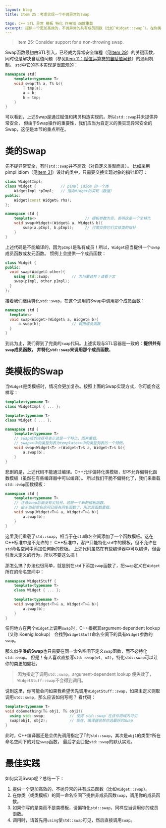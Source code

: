 ```yaml
---
layout: blog
title: Item 25：考虑实现一个不抛异常的swap

tags: C++ STL 异常 模板 特化 作用域 函数重载 
excerpt: 提供一个更加高效的，不抛异常的共有成员函数（比如`Widget::swap`）。在你类（或类模板）的同一命名空间下提供非成员函数`swap`，调用你的成员函数。如果你写的是类而不是类模板，请偏特化`std::swap`，同样应当调用你的成员函数。调用时，请首先用`using`使`std::swap`可见，然后直接调用`swap`。 
---
```


> Item 25: Consider support for a non-throwing swap.

Swap函数最初由STL引入，已经成为异常安全编程（见[Item 29][item29]）的关键函数，
同时也是解决自赋值问题（参见[Item 11：赋值运算符的自赋值问题][item11]）的通用机制。
`std`中它的基本实现是很直观的：

```cpp
namespace std{
    template<typename T>
    void swap(T& a, T& b){
        T tmp(a);
        a = b;
        b = tmp;
    }
}
```

可以看到，上述Swap是通过赋值和拷贝构造实现的。所以`std::swap`并未提供异常安全，
但由于Swap操作的重要性，我们应当为自定义的类实现异常安全的Swap，这便是本节的重点所在。

<!--more-->

# 类的Swap

先不提异常安全，有时`std::swap`并不高效（对自定义类型而言）。
比如采用 pimpl idiom（见[Item 31][item31]）设计的类中，只需要交换实现对象的指针即可：

```cpp
class WidgetImpl;
class Widget {           // pimpl idiom 的一个类
    WidgetImpl *pImpl;   // 指向Widget的实现（数据）        
public:
    Widget(const Widget& rhs);
}; 

namespace std {
    template<>                      // 模板参数为空，表明这是一个全特化
    void swap<Widget>(Widget& a, Widget& b){   
        swap(a.pImpl, b.pImpl);     // 只需交换它们实体类的指针 
    }
}
```

上述代码是不能编译的，因为`pImpl`是私有成员！所以，`Widget`应当提供一个`swap`成员函数或友元函数。
惯例上会提供一个成员函数：

```cpp
class Widget {
public:       
  void swap(Widget& other){
    using std::swap;          // 为何要这样？请看下文
    swap(pImpl, other.pImpl);
  }
};
```

接着我们继续特化`std::swap`，在这个通用的Swap中调用那个成员函数：

```cpp
namespace std {
  template<>
  void swap<Widget>(Widget& a, Widget& b){
      a.swap(b);              // 调用成员函数
  }
}
```

到此为止，我们得到了完美的`swap`代码。上述实现与STL容器是一致的：**提供共有`swap`成员函数，
并特化`std::swap`来调用那个成员函数**。

# 类模板的Swap

当`Widget`是类模板时，情况会更加复杂。按照上面的Swap实现方式，你可能会这样写：

```cpp
template<typename T>
class WidgetImpl { ... };

template<typename T>
class Widget { ... };

namespace std {
    template<typename T>
    // swap后的尖括号表示这是一个特化，而非重载。
    // swap<>中的类型列表为template<>中的类型列表的一个特例。
    void swap<Widget<T> >(Widget<T>& a, Widget<T>& b){
        a.swap(b); 
    }
}
```

悲剧的是，上述代码不能通过编译。C++允许偏特化类模板，却不允许偏特化函数模板（虽然在有些编译器中可以编译）。
所以我们干脆不偏特化了，我们来重载`std::swap`函数模板：

```cpp
namespace std {
    template<typename T>
    // 注意swap后面没有尖括号，这是一个新的模板函数。
    // 由于当前命名空间已经有同名函数了，所以算函数重载。
    void swap(Widget<T>& a, Widget<T>& b){
        a.swap(b); 
    }
}
```

这里我们重载了`std::swap`，相当于在`std`命名空间添加了一个函数模板。这在C++标准中是不允许的！
C++标准中，客户只能特化`std`中的模板，但不允许在`std`命名空间中添加任何新的模板。
上述代码虽然在有些编译器中可以编译，但会引发未定义的行为，所以不要这么搞！

那怎么搞？办法也很简单，就是别在`std`下添加`swap`函数了，把`swap`定义在`Widget`所在的命名空间中：

```cpp
namespace WidgetStuff {
    template<typename T> 
    class Widget { ... };
  
    template<typename T> 
    void swap(Widget<T>& a, Widget<T>& b){
        a.swap(b);
    }
}
```

任何地方在两个`Widget`上调用`swap`时，C++根据其argument-dependent lookup（又称 Koenig lookup）
会找到`WidgetStuff`命名空间下的具有`Widget`参数的`swap`。

那么似乎**类的Swap**也只需要在同一命名空间下定义`swap`函数，而不必特化`std::swap`。
但是！有人喜欢直接写`std::swap(w1, w2)`，特化`std::swap`可以让你的类更加健壮。

> 因为指定了调用`std::swap`，argument-dependent lookup 便失效了，`WidgetStuff::swap`不会得到调用。

说到这里，你可能会问如果我希望优先调用`WidgetStuff::swap`，如果未定义则取调用`std::swap`，那么应该如何写呢？
看代码：

```cpp
template<typename T>
void doSomething(T& obj1, T& obj2){
  using std::swap;           // 使得`std::swap`在该作用域内可见
  swap(obj1, obj2);          // 现在，编译器会帮你选最好的Swap
}
```

此时，C++编译器还是会优先调用指定了T的`std::swap`，其次是`obj1`的类型`T`所在命名空间下的对应`swap`函数，
最后才会匹配`std::swap`的默认实现。

# 最佳实践

如何实现Swap呢？总结一下：

1. 提供一个更加高效的，不抛异常的共有成员函数（比如`Widget::swap`）。
2. 在你类（或类模板）的同一命名空间下提供非成员函数`swap`，调用你的成员函数。
3. 如果你写的是类而不是类模板，请偏特化`std::swap`，同样应当调用你的成员函数。
4. 调用时，请首先用`using`使`std::swap`可见，然后直接调用`swap`。

[item11]: /2015/07/30/effective-cpp-11.html
[item29]: /2015/08/27/effective-cpp-29.html
[item31]: /2015/08/29/effective-cpp-31.html
